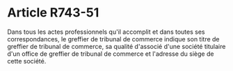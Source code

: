 # Article R743-51

Dans tous les actes professionnels qu'il accomplit et dans toutes ses correspondances, le greffier de tribunal de commerce indique son titre de greffier de tribunal de commerce, sa qualité d'associé d'une société titulaire d'un office de greffier de tribunal de commerce et l'adresse du siège de cette société.
